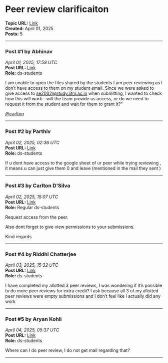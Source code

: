 # Peer review clarificaiton
**Topic URL:** [Link](https://discourse.onlinedegree.iitm.ac.in/t/peer-review-clarificaiton/171541)  
**Created:** April 01, 2025  
**Posts:** 5  

---

### Post #1 by **Abhinav**
*April 01, 2025, 17:58 UTC*  
**Post URL:** [Link](https://discourse.onlinedegree.iitm.ac.in/t/peer-review-clarificaiton/171541/1)  
**Role:**  ds-students

I am unable to open the files shared by the students I am peer reviewing as I don’t have access to them on my student email. Since we were asked to give access to se2002@study.iitm.ac.in when submitting, I wanted to check how this will work—will the team provide us access, or do we need to request it from the student and wait for them to grant it?"

[@carlton](https://discourse.onlinedegree.iitm.ac.in/u/carlton)

---

### Post #2 by **Parthiv**
*April 02, 2025, 02:36 UTC*  
**Post URL:** [Link](https://discourse.onlinedegree.iitm.ac.in/t/peer-review-clarificaiton/171541/2)  
**Role:**  ds-students

If u dont have access to the google sheet of ur peer while trying reviewing , it means u can just give them 0 and leave (mentioned in the mail they sent )

---

### Post #3 by **Carlton D'Silva**
*April 02, 2025, 15:07 UTC*  
**Post URL:** [Link](https://discourse.onlinedegree.iitm.ac.in/t/peer-review-clarificaiton/171541/3)  
**Role:** Regular ds-students

Request access from the peer.

Also dont forget to give view permissions to your submissions.

Kind regards

---

### Post #4 by **Riddhi Chatterjee**
*April 03, 2025, 15:32 UTC*  
**Post URL:** [Link](https://discourse.onlinedegree.iitm.ac.in/t/peer-review-clarificaiton/171541/4)  
**Role:**  ds-students

I have completed my allotted 3 peer reviews, I was wondering if it’s possible to do more peer reviews for extra credit? I ask because all 3 of my allotted peer reviews were empty submissions and I don’t feel like I actually did any work

---

### Post #5 by **Aryan Kohli**
*April 04, 2025, 05:37 UTC*  
**Post URL:** [Link](https://discourse.onlinedegree.iitm.ac.in/t/peer-review-clarificaiton/171541/5)  
**Role:**  ds-students

Where can I do peer review, I do not get mail regarding that?

---

